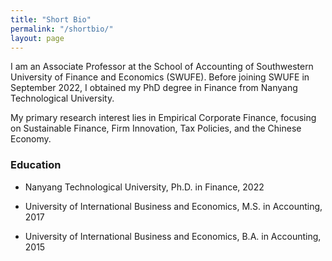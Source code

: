 ```yaml
---
title: "Short Bio"
permalink: "/shortbio/"
layout: page
---
```


I am an Associate Professor at the School of Accounting of Southwestern University of Finance and Economics (SWUFE). Before joining SWUFE in September 2022, I obtained my PhD degree in Finance from Nanyang Technological University. 

My primary research interest lies in Empirical Corporate Finance, focusing on Sustainable Finance, Firm Innovation, Tax Policies, and the Chinese Economy.


### Education 
* Nanyang Technological University, Ph.D. in Finance, 2022

* University of International Business and Economics, M.S. in Accounting, 2017

* University of International Business and Economics, B.A. in Accounting, 2015

